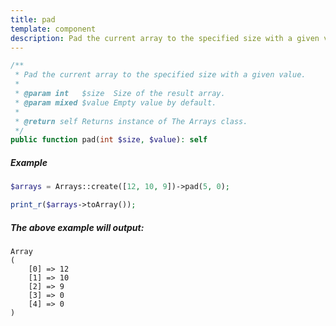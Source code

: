 ```yaml
---
title: pad
template: component
description: Pad the current array to the specified size with a given value.
---
```


```php
/**
 * Pad the current array to the specified size with a given value.
 *
 * @param int   $size  Size of the result array.
 * @param mixed $value Empty value by default.
 *
 * @return self Returns instance of The Arrays class.
 */
public function pad(int $size, $value): self
```

##### Example

```php
$arrays = Arrays::create([12, 10, 9])->pad(5, 0);

print_r($arrays->toArray());
```

##### The above example will output:

```text
Array
(
    [0] => 12
    [1] => 10
    [2] => 9
    [3] => 0
    [4] => 0
)
```
